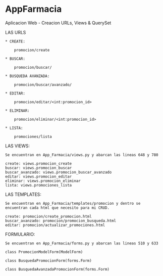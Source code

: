 # AppFarmacia
Aplicacion Web - Creacion URLs, Views & QuerySet


LAS URLS

    * CREATE:
        
        promocion/create

    * BUSCAR:

        promocion/buscar/

    * BUSQUEDA AVANZADA:
        
        promocion/buscar/avanzado/

    * EDITAR:

        promocion/editar/<int:promocion_id>

    * ELIMINAR:

        promocion/eliminar/<int:promocion_id>

    * LISTA:

        promociones/lista


LAS VIEWS:

    Se encuentran en App_Farmacia/views.py y abarcan las lineas 648 y 780

    create: views.promocion_create
    buscar: views.promocion_buscar
    buscar_avanzado: views.promocion_buscar_avanzado
    editar: views.promocion_editar
    eliminar: views.promocion_eliminar
    lista: views.promociones_lista

LAS TEMPLATES:

    Se encuentran en App_Farmacia/templates/promocion y dentro se encuentran cada html que necesito para mi CRUD.

    create: promocion/create_promocion.html
    buscar_avanzado: promocion/promocion_busqueda.html
    editar: promocion/actualizar_promociones.html
    

FORMULARIO:

    Se encuentran en App_Farmacia/forms.py y abarcan las lineas 510 y 633

    class PromocionModelForm(ModelForm)

    class BusquedaPromocionForm(forms.Form)

    class BusquedaAvanzadaPromocionForm(forms.Form)
